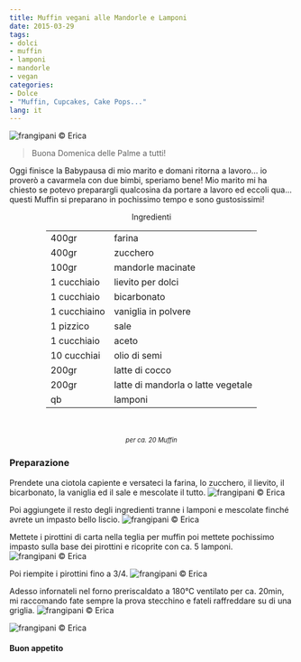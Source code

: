 ```yaml
---
title: Muffin vegani alle Mandorle e Lamponi
date: 2015-03-29
tags:
- dolci
- muffin
- lamponi
- mandorle
- vegan
categories:
- Dolce
- "Muffin, Cupcakes, Cake Pops..."
lang: it
---
```

![](header.jpg "frangipani © Erica")

> Buona Domenica delle Palme a tutti!

Oggi finisce la Babypausa di mio marito e domani ritorna a lavoro... io proverò a cavarmela con due bimbi, speriamo bene! Mio marito mi ha chiesto se potevo preparargli qualcosina da portare a lavoro ed eccoli qua... questi Muffin si preparano in pochissimo tempo e sono gustosissimi!


<div id="wrapper" style="text-align: center">
  <div id="yourdiv" style="display: inline-block;">
    <div class="ingredients">
      <div class="ingredients-title">Ingredienti</div>
      <table>
        <tbody>
          <tr>
            <td>400gr</td>
            <td>farina</td>
          </tr>
          <tr>
            <td>400gr</td>
            <td>zucchero</td>
          </tr>
          <tr>
            <td>100gr</td>
            <td>mandorle macinate</td>
          </tr>
          <tr>
            <td>1 cucchiaio</td>
            <td>lievito per dolci</td>
          </tr>
          <tr>
            <td>1 cucchiaio</td>
            <td>bicarbonato</td>
          </tr>
          <tr>
          	<td>1 cucchiaino</td>
            <td>vaniglia in polvere</td>
          </tr>
          <tr>
            <td>1 pizzico</td>
            <td>sale</td>
          </tr>
          <tr>
            <td>1 cucchiaio</td>
            <td>aceto</td>
          </tr>
          <tr>
            <td>10 cucchiai</td>
            <td>olio di semi</td>
          </tr>
          <tr>
            <td>200gr</td>
            <td>latte di cocco</td>
          </tr>
          <tr>
            <td>200gr</td>
            <td>latte di mandorla o latte vegetale</td>
          </tr>
          <tr>
            <td>qb</td>
            <td>lamponi</td>     
          </tr>
        </tbody>
      </table>
      <br></br>
      <i class="pull-right" style="font-size: 80%;">per ca. 20 Muffin</i>
    </div>
  </div>
</div>


<h3>
	<font color="grey">
		<i class="fa fa-cogs"></i>
	</font> Preparazione
</h3>

Prendete una ciotola capiente e versateci la farina, lo zucchero, il lievito, il bicarbonato, la vaniglia ed il sale e mescolate il tutto.
![](farine.jpg "frangipani © Erica")

Poi aggiungete il resto degli ingredienti tranne i lamponi e mescolate finché avrete un impasto bello liscio.
![](impasto.jpg "frangipani © Erica")

Mettete i pirottini di carta nella teglia per muffin poi mettete pochissimo impasto sulla base dei pirottini e ricoprite con ca. 5 lamponi.
![](lamponi.jpg "frangipani © Erica")

Poi riempite i pirottini fino a 3/4.
![](teglia.jpg "frangipani © Erica")

Adesso infornateli nel forno preriscaldato a 180°C ventilato per ca. 20min, mi raccomando fate sempre la prova stecchino e fateli raffreddare su di una griglia.
![](sfornati.jpg "frangipani © Erica")

![](risultato.jpg "frangipani © Erica")

<h4>Buon appetito
  <font color="red">
    <i class="fa fa-smile-o"></i>
  </font>
</h4>
